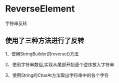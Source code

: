 # ReverseElement
字符串反转
## 使用了三种方法进行了反转
1、使用StringBuilder的reverse()方法

2、使用字符串数组,实现从尾部开始逐个逆序放入字符串

3、使用String的CharAt方法取出字符串中的各个字符
